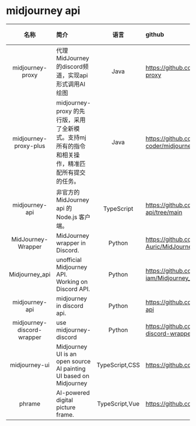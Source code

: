 

# midjourney api

|名称| 简介                                                       |       语言       | github                                                | 官网  | 更新      | star |
|:-----:|:---------------------------------------------------------|:--------------:|:------------------------------------------------------|:----|:--------|:-----|
|midjourney-proxy| 代理 MidJourney 的discord频道，实现api形式调用AI绘图                   |      Java      | https://github.com/novicezk/midjourney-proxy          | 无   | 2023-07 | 2.6k |
|midjourney-proxy-plus| midjourney-proxy 的先行版，采用了全新模式。支持mj所有的指令和相关操作，精准匹配所有提交的任务。|      Java      | https://github.com/litter-coder/midjourney-proxy-plus | 无   | 2023-07 | 2.6k |
|midjourney-api| 非官方的 MidJourney api 的 Node.js 客户端。                       |   TypeScript   | https://github.com/erictik/midjourney-api/tree/main   | 无   | 2023-07 | 1k   |
|MidJourney-Wrapper| MidJourney wrapper in Discord.                           |     Python     | https://github.com/Wildric-Auric/MidJourney-Wrapper   | 无   | 2023-06 | 663  |
|Midjourney_api| unofficial Midjourney API. Working on Discord API.       |     Python     | https://github.com/George-iam/Midjourney_api          | 无   | 2023-04 | 350  |
|midjourney-api| midjourney in discord api.                               |     Python     | https://github.com/yokonsan/midjourney-api            | 无  | 2023-06 | 309  |
|midjourney-discord-wrapper| use midjourney-discord|     Python     | https://github.com/erictik/midjourney-discord-wrapper/| 无  | 2023-06 | 50   |
|midjourney-ui| Midjourney UI is an open source AI painting UI based on Midjourney | TypeScript,CSS | https://github.com/erictik/midjourney-ui/             | 无  | 2023-06 | 309  |
|phrame| AI-powered digital picture frame. | TypeScript,Vue | https://github.com/jakowenko/phrame | 无  | 2023-06 | 76   |